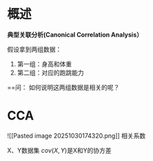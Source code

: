 # 概述

**典型关联分析(Canonical Correlation Analysis）**


假设拿到两组数据：
1. 第一组：身高和体重
2. 第二组：对应的跑跳能力

==问： 如何说明这两组数据是相关的呢？


# CCA

![[Pasted image 20251030174320.png]]
相关系数

X、Y数据集
$cov(X,Y)$是X和Y的协方差


